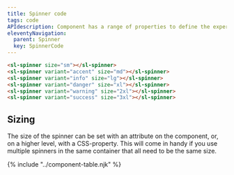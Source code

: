 ```yaml
---
title: Spinner code
tags: code
APIdescription: Component has a range of properties to define the experience in different use cases.
eleventyNavigation:
  parent: Spinner
  key: SpinnerCode
---
```

<section class="no-heading">

<div class="ds-example">

<sl-spinner size="sm"></sl-spinner>
<sl-spinner variant="accent" size="md"></sl-spinner>
<sl-spinner variant="info" size="lg"></sl-spinner>
<sl-spinner variant="danger" size="xl"></sl-spinner>
<sl-spinner variant="warning" size="2xl"></sl-spinner>
<sl-spinner variant="success" size="3xl"></sl-spinner>

</div>

<div class="ds-code">
  
  ```html
  <sl-spinner size="sm"></sl-spinner>
  <sl-spinner variant="accent" size="md"></sl-spinner>
  <sl-spinner variant="info" size="lg"></sl-spinner>
  <sl-spinner variant="danger" size="xl"></sl-spinner>
  <sl-spinner variant="warning" size="2xl"></sl-spinner>
  <sl-spinner variant="success" size="3xl"></sl-spinner>
  ```

</div>

</section>

<ds-install-info package="spinner"></ds-install-info>

<section>

## Sizing

The size of the spinner can be set with an attribute on the component, or, on a higher level, with a CSS-property. This will come in handy if you use multiple spinners in the same container that all need to be the same size.
</section>

{% include "../component-table.njk" %}

